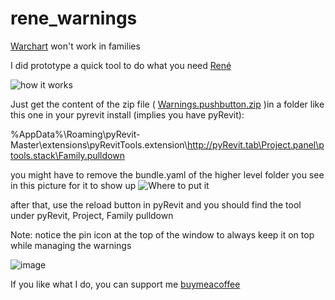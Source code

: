 # rene_warnings

[Warchart](https://apps.autodesk.com/RVT/en/Detail/Index?id=5069841371205448504&appLang=en&os=Win64) won't work in families

I did prototype a quick tool to do what you need [René](https://twitter.com/BIM4GIB)

![how it works](https://user-images.githubusercontent.com/7872003/190384633-d1182e2d-5de4-4291-af0b-eb6e0965f421.gif)

Just get the content of the zip file ( [Warnings.pushbutton.zip](https://github.com/jmcouffin/rene_warnings/blob/a1aaab0e77c162e51fe9da230cd183170dc3b4bc/Warnings.pushbutton.zip) )in a folder like this one in your pyrevit install (implies you have pyRevit):

%AppData%\Roaming\pyRevit-Master\extensions\pyRevitTools.extension\http://pyRevit.tab\Project.panel\ptools.stack\Family.pulldown

you might have to remove the bundle.yaml of the higher level folder you see in this picture for it to show up
![Where to put it](https://user-images.githubusercontent.com/7872003/190349396-c191ae47-8a67-470c-9922-6e3605a64923.png)


after that, use the reload button in pyRevit and you should find the tool under pyRevit, Project, Family pulldown


Note: notice the pin icon at the top of the window to always keep it on top while managing the warnings

![image](https://user-images.githubusercontent.com/7872003/190386440-3289a5b4-412c-4013-bc46-c5a5d2a1ecd8.png)

If you like what I do, you can support me 
[buymeacoffee](https://buymeacoffee.com/jmco)
